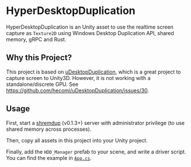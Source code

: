 # HyperDesktopDuplication

HyperDesktopDuplication is an Unity asset to use the realtime screen capture as `Texture2D` using Windows Desktop Duplication API, shared memory, gRPC and Rust.

## Why this Project?

This project is based on [uDesktopDuplication](https://github.com/hecomi/uDesktopDuplication), which is a great project to capture screen to Unity3D. However, it is not working with a standalone/discrete GPU. See https://github.com/hecomi/uDesktopDuplication/issues/30.

## Usage

First, start a [shremdup](https://github.com/DiscreteTom/shremdup) (v0.1.3+) server with administrator privilege (to use shared memory across processes).

Then, copy all assets in this project into your Unity project.

Finally, add the `HDD_Manager` prefab to your scene, and write a driver script. You can find the example in [`App.cs`](https://github.com/DiscreteTom/HyperDesktopDuplication/blob/main/Assets/Scripts/App.cs).
